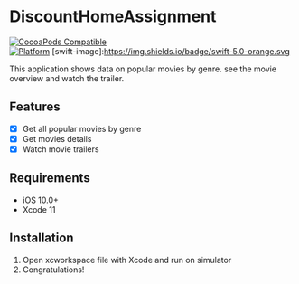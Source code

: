 # DiscountHomeAssignment

[![CocoaPods Compatible](https://img.shields.io/cocoapods/v/EZSwiftExtensions.svg)](https://img.shields.io/cocoapods/v/LFAlertController.svg)  
[![Platform](https://img.shields.io/cocoapods/p/LFAlertController.svg?style=flat)](http://cocoapods.org/pods/LFAlertController)
[swift-image]:https://img.shields.io/badge/swift-5.0-orange.svg

This application shows data on popular movies by genre. see the movie overview and watch the trailer.

## Features

- [x] Get all popular movies by genre
- [x] Get movies details
- [x] Watch movie trailers

## Requirements

- iOS 10.0+
- Xcode 11

## Installation

1. Open xcworkspace file with Xcode and run on simulator
2. Congratulations!
